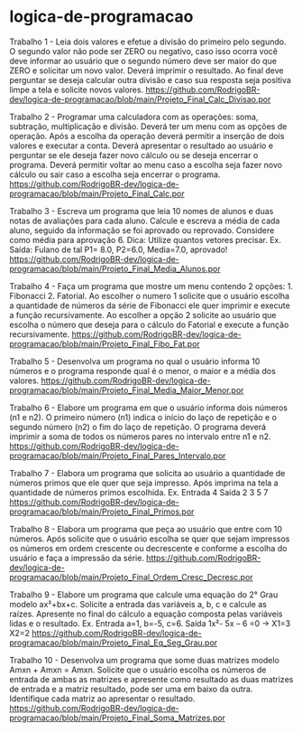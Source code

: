 # logica-de-programacao

Trabalho  1 - Leia dois valores e efetue a divisão do primeiro pelo segundo. O segundo valor não pode ser ZERO
              ou negativo, caso isso ocorra você deve informar ao usuário que o segundo número deve ser maior
              do que ZERO e solicitar um novo valor. Deverá imprimir o resultado. Ao final deve perguntar se
              deseja calcular outra divisão e caso sua resposta seja positiva limpe a tela e solicite novos valores.
              https://github.com/RodrigoBR-dev/logica-de-programacao/blob/main/Projeto_Final_Calc_Divisao.por

Trabalho  2 - Programar uma calculadora com as operações: soma, subtração, multiplicação e divisão. Deverá ter
              um menu com as opções de operação. Após a escolha da operação deverá permitir a inserção de
              dois valores e executar a conta. Deverá apresentar o resultado ao usuário e perguntar se ele deseja
              fazer novo cálculo ou se deseja encerrar o programa. Deverá permitir voltar ao menu caso a escolha
              seja fazer novo cálculo ou sair caso a escolha seja encerrar o programa.
              https://github.com/RodrigoBR-dev/logica-de-programacao/blob/main/Projeto_Final_Calc.por

Trabalho  3 - Escreva um programa que leia 10 nomes de alunos e duas notas de avaliações para cada aluno.
              Calcule e escreva a média de cada aluno, seguido da informação se foi aprovado ou reprovado.
              Considere como média para aprovação 6. Dica: Utilize quantos vetores precisar. Ex. Saída: Fulano
              de tal P1= 8.0, P2=6.0, Media=7.0, aprovado!
              https://github.com/RodrigoBR-dev/logica-de-programacao/blob/main/Projeto_Final_Media_Alunos.por

Trabalho  4 - Faça um programa que mostre um menu contendo 2 opções: 1. Fibonacci 2. Fatorial. Ao escolher o
              numero 1 solicite que o usuário escolha a quantidade de números da série de Fibonacci ele quer
              imprimir e execute a função recursivamente. Ao escolher a opção 2 solicite ao usuário que escolha
              o número que deseja para o cálculo do Fatorial e execute a função recursivamente.
              https://github.com/RodrigoBR-dev/logica-de-programacao/blob/main/Projeto_Final_Fibo_Fat.por

Trabalho  5 - Desenvolva um programa no qual o usuário informa 10 números e o programa responde qual é o
              menor, o maior e a média dos valores.
              https://github.com/RodrigoBR-dev/logica-de-programacao/blob/main/Projeto_Final_Media_Maior_Menor.por

Trabalho  6 - Elabore um programa em que o usuário informa dois números (n1 e n2). O primeiro número (n1)
              indica o início do laço de repetição e o segundo número (n2) o fim do laço de repetição. O
              programa deverá imprimir a soma de todos os números pares no intervalo entre n1 e n2.
              https://github.com/RodrigoBR-dev/logica-de-programacao/blob/main/Projeto_Final_Pares_Intervalo.por

Trabalho  7 - Elabora um programa que solicita ao usuário a quantidade de números primos que ele quer que
              seja impresso. Após imprima na tela a quantidade de números primos escolhida. Ex. Entrada 4
              Saída 2 3 5 7
              https://github.com/RodrigoBR-dev/logica-de-programacao/blob/main/Projeto_Final_Primos.por

Trabalho  8 - Elabora um programa que peça ao usuário que entre com 10 números. Após solicite que o usuário
              escolha se quer que sejam impressos os números em ordem crescente ou decrescente e conforme
              a escolha do usuário e faça a impressão da série.
              https://github.com/RodrigoBR-dev/logica-de-programacao/blob/main/Projeto_Final_Ordem_Cresc_Decresc.por

Trabalho  9 - Elabore um programa que calcule uma equação do 2° Grau modelo ax²+bx+c. Solicite a entrada das
              variáveis a, b, c e calcule as raízes. Apresente no final do cálculo a equação composta pelas
              variáveis lidas e o resultado. Ex. Entrada a=1, b=-5, c=6. Saída 1x²- 5x – 6 =0 -> X1=3 X2=2
              https://github.com/RodrigoBR-dev/logica-de-programacao/blob/main/Projeto_Final_Eq_Seg_Grau.por

Trabalho 10 - Desenvolva um programa que some duas matrizes modelo Amxn + Amxn = Amxn. Solicite que o
              usuário escolha os números de entrada de ambas as matrizes e apresente como resultado as duas
              matrizes de entrada e a matriz resultado, pode ser uma em baixo da outra. Identifique cada matriz
              ao apresentar o resultado. 
              https://github.com/RodrigoBR-dev/logica-de-programacao/blob/main/Projeto_Final_Soma_Matrizes.por
